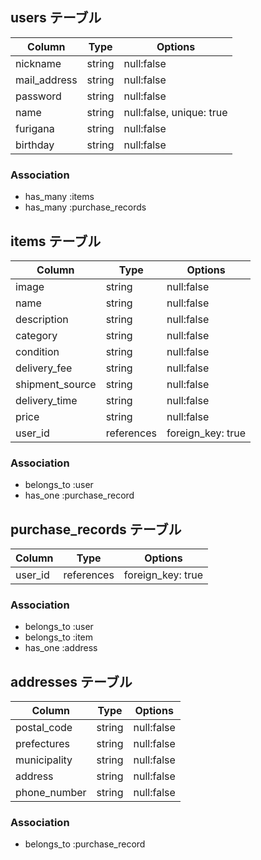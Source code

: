 ## users テーブル

|Column      |Type  |Options                 |
|------------|------|------------------------|
|nickname    |string|null:false              |
|mail_address|string|null:false              |
|password    |string|null:false              |
|name        |string|null:false, unique: true|
|furigana    |string|null:false              |
|birthday    |string|null:false              |

### Association
- has_many :items
- has_many :purchase_records

## items テーブル

|Column          |Type      |Options                    |
|----------------|----------|---------------------------|
|image           |string    |null:false                 |
|name            |string    |null:false                 |
|description     |string    |null:false                 |
|category        |string    |null:false                 |
|condition       |string    |null:false                 |
|delivery_fee    |string    |null:false                 |
|shipment_source |string    |null:false                 |
|delivery_time   |string    |null:false                 |
|price           |string    |null:false                 |
|user_id         |references|foreign_key: true          |              

### Association
- belongs_to :user
- has_one :purchase_record

## purchase_records テーブル

|Column   |Type      |Options          |
|---------|----------|-----------------|
|user_id  |references|foreign_key: true|                 

### Association
- belongs_to :user
- belongs_to :item
- has_one :address

## addresses テーブル  

|Column       |Type  |Options    |
|-------------|------|-----------|
|postal_code  |string|null:false |
|prefectures  |string|null:false |
|municipality |string|null:false |
|address      |string|null:false |
|phone_number |string|null:false |

### Association
- belongs_to :purchase_record

